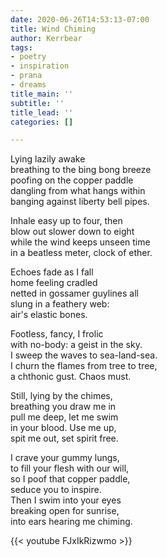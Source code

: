 ```yaml
---
date: 2020-06-26T14:53:13-07:00
title: Wind Chiming
author: Kerrbear
tags:
- poetry
- inspiration
- prana
- dreams
title_main: ''
subtitle: ''
title_lead: ''
categories: []

---
```

Lying lazily awake  
breathing to the bing bong breeze  
poofing on the copper paddle  
dangling from what hangs within  
banging against liberty bell pipes.<!--more-->

Inhale easy up to four, then  
blow out slower down to eight  
while the wind keeps unseen time  
in a beatless meter, clock of ether.

Echoes fade as I fall  
home feeling cradled  
netted in gossamer guylines all  
slung in a feathery web:  
air's elastic bones.

Footless, fancy, I frolic  
with no-body: a geist in the sky.  
I sweep the waves to sea-land-sea.  
I churn the flames from tree to tree,  
a chthonic gust. Chaos must.

Still, lying by the chimes,  
breathing you draw me in  
pull me deep, let me swim  
in your blood. Use me up,  
spit me out, set spirit free.

I crave your gummy lungs,  
to fill your flesh with our will,  
so I poof that copper paddle,  
seduce you to inspire.  
Then I swim into your eyes  
breaking open for sunrise,  
into ears hearing me chiming.

{{< youtube FJxIkRizwmo >}}